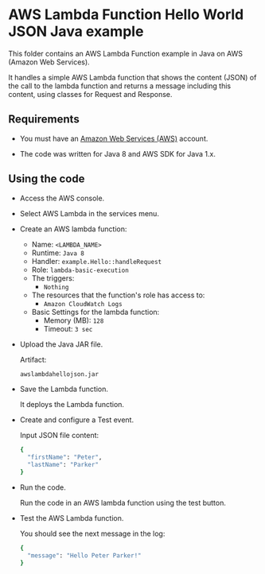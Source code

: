 # AWS Lambda Function Hello World JSON Java example

This folder contains an AWS Lambda Function example in Java on AWS (Amazon Web Services).

It handles a simple AWS Lambda function that shows the content (JSON) of the call to the lambda function and returns a message including this content, using classes for Request and Response.

## Requirements

* You must have an [Amazon Web Services (AWS)](http://aws.amazon.com/) account.

* The code was written for Java 8 and AWS SDK for Java 1.x.

## Using the code

* Access the AWS console.

* Select AWS Lambda in the services menu.

* Create an AWS lambda function:
  * Name: `<LAMBDA_NAME>`
  * Runtime: `Java 8`
  * Handler: `example.Hello::handleRequest`
  * Role: `lambda-basic-execution`
  * The triggers:
    * `Nothing`
  * The resources that the function's role has access to:
    * `Amazon CloudWatch Logs`
  * Basic Settings for the lambda function:
    * Memory (MB): `128`
    * Timeout: `3 sec`

* Upload the Java JAR file.

  Artifact:

  ```bash
  awslambdahellojson.jar
  ```

* Save the Lambda function.

  It deploys the Lambda function.

* Create and configure a Test event.

  Input JSON file content:

  ```bash
  {
    "firstName": "Peter",
    "lastName": "Parker"
  }
  ```

* Run the code.

  Run the code in an AWS lambda function using the test button.

* Test the AWS Lambda function.

  You should see the next message in the log:

  ```bash
  {
    "message": "Hello Peter Parker!"
  }
  ```
